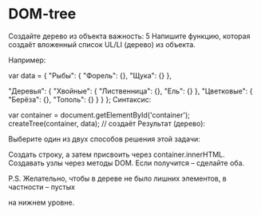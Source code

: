 # DOM-tree
Создайте дерево из объекта
важность: 5
Напишите функцию, которая создаёт вложенный список UL/LI (дерево) из объекта.

Например:

var data = {
  "Рыбы": {
    "Форель": {},
    "Щука": {}
  },

  "Деревья": {
    "Хвойные": {
      "Лиственница": {},
      "Ель": {}
    },
    "Цветковые": {
      "Берёза": {},
      "Тополь": {}
    }
  }
};
Синтаксис:



var container = document.getElementById('container');
createTree(container, data); // создаёт
Результат (дерево):


Выберите один из двух способов решения этой задачи:

Создать строку, а затем присвоить через container.innerHTML.
Создавать узлы через методы DOM.
Если получится – сделайте оба.

P.S. Желательно, чтобы в дереве не было лишних элементов,
в частности – пустых <ul></ul> на нижнем уровне.
